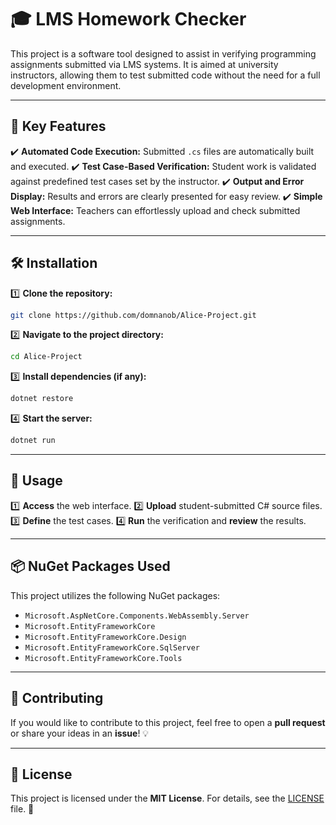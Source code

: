 # 🎓 LMS Homework Checker

This project is a software tool designed to assist in verifying programming assignments submitted via LMS systems. It is aimed at university instructors, allowing them to test submitted code without the need for a full development environment.

---

## 🚀 Key Features

✔️ **Automated Code Execution:** Submitted `.cs` files are automatically built and executed. ✔️ **Test Case-Based Verification:** Student work is validated against predefined test cases set by the instructor. ✔️ **Output and Error Display:** Results and errors are clearly presented for easy review. ✔️ **Simple Web Interface:** Teachers can effortlessly upload and check submitted assignments.

---

## 🛠 Installation

1️⃣ **Clone the repository:**

```sh
git clone https://github.com/domnanob/Alice-Project.git
```

2️⃣ **Navigate to the project directory:**

```sh
cd Alice-Project
```

3️⃣ **Install dependencies (if any):**

```sh
dotnet restore
```

4️⃣ **Start the server:**

```sh
dotnet run
```

---

## 📌 Usage

1️⃣ **Access** the web interface. 2️⃣ **Upload** student-submitted C# source files. 3️⃣ **Define** the test cases. 4️⃣ **Run** the verification and **review** the results.

---

## 📦 NuGet Packages Used

This project utilizes the following NuGet packages:

- `Microsoft.AspNetCore.Components.WebAssembly.Server`
- `Microsoft.EntityFrameworkCore`
- `Microsoft.EntityFrameworkCore.Design`
- `Microsoft.EntityFrameworkCore.SqlServer`
- `Microsoft.EntityFrameworkCore.Tools`

---

## 🤝 Contributing

If you would like to contribute to this project, feel free to open a **pull request** or share your ideas in an **issue**! 💡

---

## 📜 License

This project is licensed under the **MIT License**. For details, see the [LICENSE](LICENSE) file. 📄

